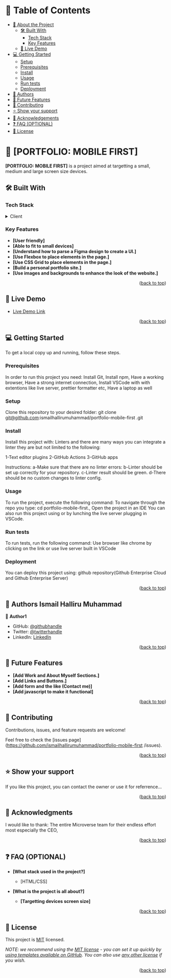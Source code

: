 <a name="readme-top"></a>

# 📗 Table of Contents

- [📖 About the Project](#about-project)
  - [🛠 Built With](#built-with)
    - [Tech Stack](#tech-stack)
    - [Key Features](#key-features)
  - [🚀 Live Demo](#live-demo)
- [💻 Getting Started](#getting-started)
  - [Setup](#setup)
  - [Prerequisites](#prerequisites)
  - [Install](#install)
  - [Usage](#usage)
  - [Run tests](#run-tests)
  - [Deployment](#deployment)
- [👥 Authors](#authors)
- [🔭 Future Features](#future-features)
- [🤝 Contributing](#contributing)
- [⭐️ Show your support](#support)
- [🙏 Acknowledgements](#acknowledgements)
- [❓ FAQ (OPTIONAL)](#faq)
- [📝 License](#license)


# 📖 [PORTFOLIO: MOBILE FIRST] <a name="about-project"></a>


**[PORTFOLIO: MOBILE FIRST]** is a project aimed at targetting a small, medium and large screen size devices.


## 🛠 Built With <a name="built-with"></a>


### Tech Stack <a name="tech-stack"></a>


<details>
  <summary>Client</summary>
  <ul>
    <li><a href="#">HTML/CSS</a></li>
  </ul>
</details>


### Key Features <a name="key-features"></a>


- **[User friendly]**
- **[Able to fit to small devices]**
- **[Understand how to parse a Figma design to create a UI.]**
- **[Use Flexbox to place elements in the page.]**
- **[Use CSS Grid to place elements in the page.]**
- **[Build a personal portfolio site.]**
- **[Use images and backgrounds to enhance the look of the  website.]**

<p align="right">(<a href="#readme-top">back to top</a>)</p>


## 🚀 Live Demo <a name="live-demo"></a>


- [Live Demo Link](https://yayaismaail.github.io/portfolio-mobile-first/)

<p align="right">(<a href="#readme-top">back to top</a>)</p>


## 💻 Getting Started <a name="getting-started"></a>


To get a local copy up and running, follow these steps.

### Prerequisites

In order to run this project you need:
Install Git,
Install npm,
Have a working browser,
Have a strong internet connection,
Install VSCode with with extentions like live server, prettier formatter etc,
Have a laptop as well


### Setup

Clone this repository to your desired folder:
git clone git@github.com:ismailhallirumuhammad/portfolio-mobile-first
.git


### Install

Install this project with:
Linters and there are many ways you can integrate a linter they are but not limited to the following:

1-Text editor plugins
2-GitHub Actions
3-GitHub apps

Instructions:
a-Make sure that there are no linter errors:
b-Linter should be set up correctly for your repository.
c-Linter result should be green.
d-There should be no custom changes to linter config.


### Usage

To run the project, execute the following command:
To navigate through the repo you type: cd portfolio-mobile-first.,
Open the project in an IDE
You can also run this project using or by lunching the live server plugging in VSCode.


### Run tests

To run tests, run the following command:
Use browser like chrome by clicking on the link or use live server built in VSCode


### Deployment

You can deploy this project using:
github repository(Github Enterprise Cloud and Github Enterprise Server)


<p align="right">(<a href="#readme-top">back to top</a>)</p>


## 👥 Authors <a name="authors">Ismail Halliru Muhammad</a>


👤 **Author1**

- GitHub: [@githubhandle](https://github.com/ismailhallirumuhammad)
- Twitter: [@twitterhandle](https://mobile.twitter.com/IsmailhalliruM1)
- LinkedIn: [LinkedIn](https://www.linkedin.com/mwlite/in/ismail-halliru-muhammad-2a8453127)


<p align="right">(<a href="#readme-top">back to top</a>)</p>


## 🔭 Future Features <a name="future-features"></a>


-  **[Add Work and About Myself Sections.]**
-  **[Add Links and Buttons.]**
-  **[Add form and the like (Contact me)]**
-  **[Add javascript to make it functional]**

<p align="right">(<a href="#readme-top">back to top</a>)</p>


## 🤝 Contributing <a name="contributing"></a>

Contributions, issues, and feature requests are welcome!

Feel free to check the [issues page](https://github.com/ismailhallirumuhammad/portfolio-mobile-first
/issues).


<p align="right">(<a href="#readme-top">back to top</a>)</p>


## ⭐️ Show your support <a name="support"></a>


If you like this project, you can contact the owner or use it for referrence...


<p align="right">(<a href="#readme-top">back to top</a>)</p>


## 🙏 Acknowledgments <a name="acknowledgements"></a>


I would like to thank:
The entire Microverse team for their endless effort most especially the CEO,


<p align="right">(<a href="#readme-top">back to top</a>)</p>


## ❓ FAQ (OPTIONAL) <a name="faq"></a>


- **[What stack used in the project?]**

  - [HTML/CSS]

- **[What is the project is all about?]**

  - **[Targetting devices screen size]**

<p align="right">(<a href="#readme-top">back to top</a>)</p>


## 📝 License <a name="license"></a>

This project is [MIT](./LICENSE) licensed.

_NOTE: we recommend using the [MIT license](https://choosealicense.com/licenses/mit/) - you can set it up quickly by [using templates available on GitHub](https://docs.github.com/en/communities/setting-up-your-project-for-healthy-contributions/adding-a-license-to-a-repository). You can also use [any other license](https://choosealicense.com/licenses/) if you wish._

<p align="right">(<a href="#readme-top">back to top</a>)</p>